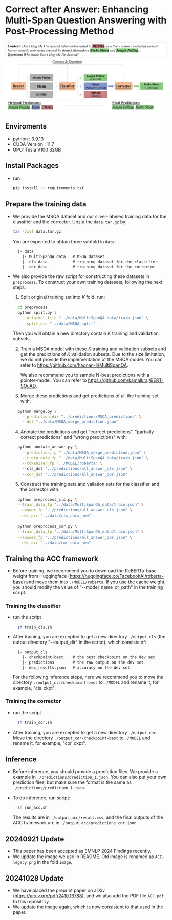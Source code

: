 # Correct after Answer: Enhancing Multi-Span Question Answering with Post-Processing Method

![fig](./image/ACC_20241028.png)

## Enviroments

* python : 3.9.13
* CUDA Version : 11.7
* GPU: Tesla V100 32GB

## Install Packages

* run

    ``` bash
    pip install -r requirements.txt
    ```

## Prepare the training data

* We provide the MSQA dataset and our silver-labeled training data for the classifier and the corrector. Unzip the `data.tar.gz` by:

    ``` bash
    tar -zxvf data.tar.gz
    ```

  You are expected to obtain three subfold in `data`:

  ```
    |- data
      |- MultiSpanQA_data   # MSQA dataset
      |- cls_data           # training dataset for the classifier
      |- cor_data           # training dataset for the corrector
  ```

* We also provide the raw script for constructing these datasets in `preprocess`. To construct your own training datasets, following the next steps:

  1. Split original training set into $K$ fold. run:

  ```bash
    cd preprocess
    python split.py \
      --original_file "../data/MultiSpanQA_data/train.json" \
      --split_dir "../data/MSQA_split"
  ```

    Then you will obtain a new directory contain $K$ training and validation subsets.
  
  2. Train a MSQA model with these $K$ training and validation subsets and get the predictions of $K$ validation subsets. Due to the size limitation, we do not provide the implementation of the MSQA model. You can refer to https://github.com/haonan-li/MultiSpanQA.

      We also recommend you to sample N-best predictions with a pointer-model. You can refer to https://github.com/kamalkraj/BERT-SQuAD.

  3. Merge these predictions and get predictions of all the training set with:

  ```bash
    python merge.py \
      --prediction_dir "../predictions/MSQA_predictions" \
      --dst "../data/MSQA_merge_prediction.json"
  ```

  4. Anotate the predictions and get "correct predictions", "partially correct predictions" and "wrong predictions" with:

  ```bash
    python anotate_answer.py \
      --prediction_fp "../data/MSQA_merge_prediction.json" \
      --train_data_fp "../data/MultiSpanQA_data/train.json" \
      --tokenizer_fp "../MODEL/roberta" \ 
      --cls_dst "../predictions/all_answer_cls.json" \
      --cor_dst "../predictions/all_answer_cor.json"
  ```

  5. Construct the training sets and valiation sets for the classifier and the corrector with:

  ```bash
    python preprocess_cls.py \
    --train_data_fp "../data/MultiSpanQA_data/train.json" \
    --answer_fp "../predictions/all_answer_cls.json" \
    --dst_dir "../data/cls_data_new"

    python preprocess_cor.py \
    --train_data_fp "../data/MultiSpanQA_data/train.json" \
    --answer_fp "../predictions/all_answer_cor.json" \
    --dst_dir "../data/cor_data_new"
  ```

## Training the ACC framework

* Before training, we recommend you to download the RoBERTa-base weight from Huggingface (https://huggingface.co/FacebookAI/roberta-base) and move them into `./MODEL/roberta`. If you use the cache weight, you should modify the value of "--model_name_or_path" in the training script.

### Training the classifier

* run the script

  ```bash
    sh train_cls.sh
  ```

* After training, you are excepted to get a new directory `./output_cls` (the output directory "--output_dir" in the script), which consists of:

  ```
    |- output_cls
      |- checkpoint-best    # the best checkpoint on the dev set
      |- predictions        # the raw output on the dev set
      |- dev_results.json   # accuracy on the dev set
  ```

  For the following inference steps, here we recommend you to move the directory `./output_cls/checkpoint-best` to `./MODEL` and rename it, for example, "cls_ckpt".

### Training the corrector

* run the script

  ```bash
    sh train_cor.sh
  ```

* After training, you are excepted to get a new directory `./output_cor`. Move the directory `./output_cor/checkpoint-best` to `./MODEL` and rename it, for example, "cor_ckpt".

## Inference

* Before inference, you should provide a prediction files. We provide a example in `./predictions/prediction_1.json`. You can also put your own prediction files, but make sure the format is the same as `./predictions/prediction_1.json`.

* To do inference, run script:

  ```
    sh run_acc.sh
  ```

  The results are in `./output_acc/result.csv`, and the final outputs of the ACC framework are in `./output_acc/predictions_cor.json`

## 20240921 Update

* This paper has been accepted as EMNLP 2024 Findings recently.
* We update the image we use in README. Old image is renamed as `ACC-legacy.png` in the fold `image`.

## 20241028 Update

* We have placed the preprint paper on arXiv (https://arxiv.org/pdf/2410.16788), and we also add the PDF file `ACC.pdf` to this repository.
* We update the image again, which is now consistent to that used in the paper.
